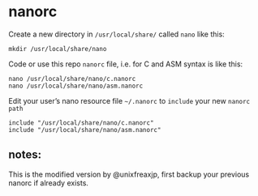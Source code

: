 # nanorc

Create a new directory in `/usr/local/share/` called `nano` like this:
```
mkdir /usr/local/share/nano
```

Code or use this repo `nanorc` file, i.e. for C and ASM syntax is like this:
```
nano /usr/local/share/nano/c.nanorc
nano /usr/local/share/nano/asm.nanorc
```

Edit your user’s nano resource file `~/.nanorc` to `include` your new `nanorc path`
```
include "/usr/local/share/nano/c.nanorc"
include "/usr/local/share/nano/asm.nanorc"
```
## notes:

This is the modified version by @unixfreaxjp, first backup your previous nanorc if already exists.
